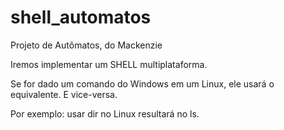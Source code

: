 # shell_automatos
Projeto de Autômatos, do Mackenzie

Iremos implementar um SHELL multiplataforma.

Se for dado um comando do Windows em um Linux, ele usará o equivalente. E vice-versa.

Por exemplo: usar dir no Linux resultará no ls.

